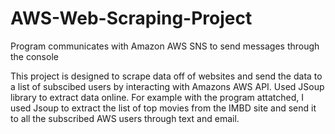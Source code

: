 # AWS-Web-Scraping-Project
Program communicates with Amazon AWS SNS to send messages through the console

This project is designed to scrape data off of websites and send the data to a list of subscibed users by interacting with Amazons AWS API. 
Used JSoup library to extract data online. For example with the program attatched, I used Jsoup to extract the list of top movies from the IMBD site and send it to all the subscribed AWS users through text and email.  

